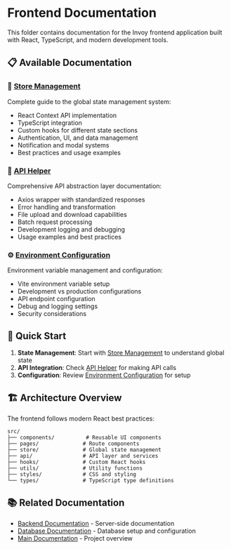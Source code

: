 # Frontend Documentation

This folder contains documentation for the Invoy frontend application built with React, TypeScript, and modern development tools.

## 📋 Available Documentation

### 🏪 [Store Management](./store.md)
Complete guide to the global state management system:
- React Context API implementation
- TypeScript integration
- Custom hooks for different state sections
- Authentication, UI, and data management
- Notification and modal systems
- Best practices and usage examples

### 🔌 [API Helper](./API_HELPER.md)
Comprehensive API abstraction layer documentation:
- Axios wrapper with standardized responses
- Error handling and transformation
- File upload and download capabilities
- Batch request processing
- Development logging and debugging
- Usage examples and best practices

### ⚙️ [Environment Configuration](./ENVIRONMENT.md)
Environment variable management and configuration:
- Vite environment variable setup
- Development vs production configurations
- API endpoint configuration
- Debug and logging settings
- Security considerations

## 🚀 Quick Start

1. **State Management**: Start with [Store Management](./store.md) to understand global state
2. **API Integration**: Check [API Helper](./API_HELPER.md) for making API calls
3. **Configuration**: Review [Environment Configuration](./ENVIRONMENT.md) for setup

## 🏗️ Architecture Overview

The frontend follows modern React best practices:

```
src/
├── components/          # Reusable UI components
├── pages/              # Route components
├── store/              # Global state management
├── api/                # API layer and services
├── hooks/              # Custom React hooks
├── utils/              # Utility functions
├── styles/             # CSS and styling
└── types/              # TypeScript type definitions
```

## 📚 Related Documentation

- [Backend Documentation](../backend/) - Server-side documentation
- [Database Documentation](../backend/database/) - Database setup and configuration
- [Main Documentation](../README.md) - Project overview
